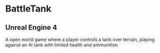 # BattleTank

## Unreal Engine 4

A open world game where a player controls a tank over terrain, playing against an AI tank with limited health and ammunition.
